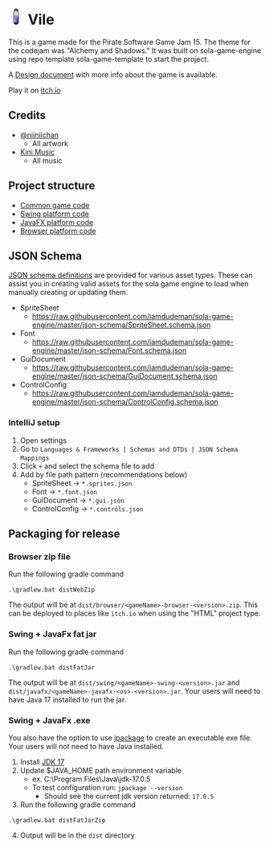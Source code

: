 # [<img src="/assets/icon.png" width="32"/>](/assets/icon.png) Vile

This is a game made for the Pirate Software Game Jam 15. The theme for the codejam was "Alchemy and Shadows." It was
built on sola-game-engine using repo template sola-game-template to start the project.

A [Design document](docs/DesignDocument.md) with more info about the game is available.

Play it on [itch.io](https://iamdudeman.itch.io/vile)

## Credits

* [@niiniichan](https://x.com/niiniichan)
    * All artwork
* [Kini Music](https://www.youtube.com/channel/UCfGXl8_But5NZFiInDloeGw)
    * All music

## Project structure

* [Common game code](game/src)
* [Swing platform code](swing/src)
* [JavaFX platform code](javafx/src)
* [Browser platform code](browser/src)

## JSON Schema

[JSON schema definitions](https://github.com/iamdudeman/sola-game-engine/tree/master/json-schema) are provided for
various
asset types. These can assist you in creating valid assets for the sola game engine to load when manually creating or
updating them.

* SpriteSheet
    * https://raw.githubusercontent.com/iamdudeman/sola-game-engine/master/json-schema/SpriteSheet.schema.json
* Font
    * https://raw.githubusercontent.com/iamdudeman/sola-game-engine/master/json-schema/Font.schema.json
* GuiDocument
    * https://raw.githubusercontent.com/iamdudeman/sola-game-engine/master/json-schema/GuiDocument.schema.json
* ControlConfig
    * https://raw.githubusercontent.com/iamdudeman/sola-game-engine/master/json-schema/ControlConfig.schema.json

### IntelliJ setup

1. Open settings
2. Go to `Languages & Frameworks | Schemas and DTDs | JSON Schema Mappings`
3. Click `+` and select the schema file to add
4. Add by file path pattern (recommendations below)
    * SpriteSheet -> `*.sprites.json`
    * Font -> `*.font.json`
    * GuiDocument -> `*.gui.json`
    * ControlConfig -> `*.controls.json`

## Packaging for release

### Browser zip file

Run the following gradle command

```shell
.\gradlew.bat distWebZip
```

The output will be at `dist/browser/<gameName>-browser-<version>.zip`.
This can be deployed to places like `itch.io` when using the "HTML" project type.

### Swing + JavaFx fat jar

Run the following gradle command

```shell
.\gradlew.bat distFatJar
```

The output will be at `dist/swing/<gameName>-swing-<version>.jar`
and `dist/javafx/<gameName>-javafx-<os>-<version>.jar`.
Your users will need to have Java 17 installed to run the jar.

### Swing + JavaFx .exe

You also have the option to use [jpackage](https://docs.oracle.com/en/java/javase/17/jpackage/packaging-overview.html)
to create an executable exe file. Your users will not need to have Java installed.

1. Install [JDK 17](https://www.oracle.com/java/technologies/javase/jdk17-archive-downloads.html)
2. Update $JAVA_HOME path environment variable
    * ex. C:\Program Files\Java\jdk-17.0.5
    * To test configuration run: `jpackage --version`
        * Should see the current jdk version returned: `17.0.5`
3. Run the following gradle command

```shell
.\gradlew.bat distFatJarZip
```

4. Output will be in the `dist` directory
